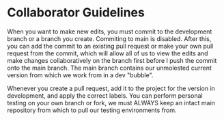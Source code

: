 
# Collaborator Guidelines


When you want to make new edits, you must commit to the development branch or a branch you create. Commiting to main is disabled. After this, you can add the commit to an existing pull request or make your own pull request from the commit, which will allow all of us to view the edits and make changes collaboratively on the branch first before I push the commit onto the main branch. The main branch contains our unmolested current version from which we work from in a dev "bubble".
<br />

Whenever you create a pull request, add it to the project for the version in development, and apply the correct labels. You can perform personal testing on your own branch or fork, we must ALWAYS keep an intact main repository from which to pull our testing environments from.
